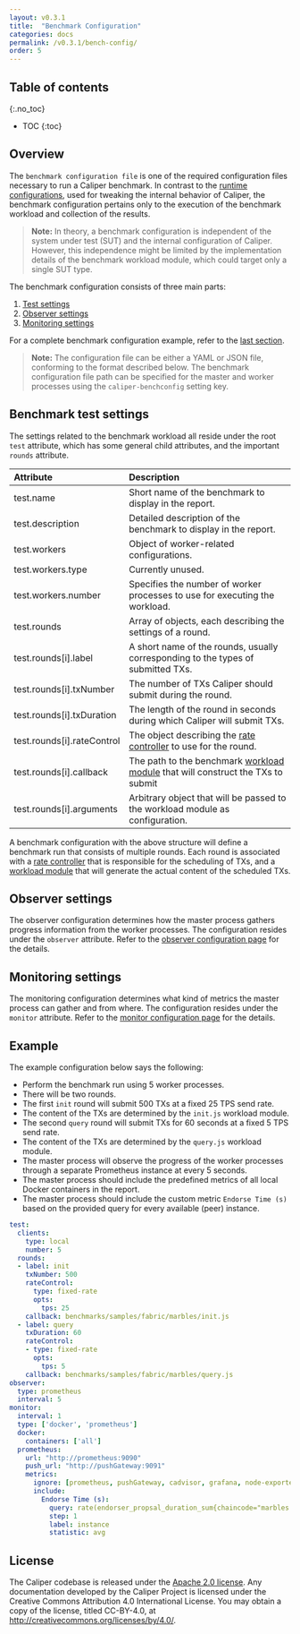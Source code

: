 ```yaml
---
layout: v0.3.1
title:  "Benchmark Configuration"
categories: docs
permalink: /v0.3.1/bench-config/
order: 5
---
```


## Table of contents
{:.no_toc}

- TOC
{:toc}

## Overview

The `benchmark configuration file` is one of the required configuration files necessary to run a Caliper benchmark. In contrast to the [runtime configurations](./Runtime_Configuration.md), used for tweaking the internal behavior of Caliper, the benchmark configuration pertains only to the execution of the benchmark workload and collection of the results.

> __Note:__ In theory, a benchmark configuration is independent of the system under test (SUT) and the internal configuration of Caliper. However, this independence might be limited by the implementation details of the benchmark workload module, which could target only a single SUT type.

The benchmark configuration consists of three main parts:
1. [Test settings](#benchmark-test-settings)
2. [Observer settings](#observer-settings)
3. [Monitoring settings](#monitoring-settings)

For a complete benchmark configuration example, refer to the [last section](#example).

> __Note:__ The configuration file can be either a YAML or JSON file, conforming to the format described below. The benchmark configuration file path can be specified for the master and worker processes using the `caliper-benchconfig` setting key. 

## Benchmark test settings

The settings related to the benchmark workload all reside under the root `test` attribute, which has some general child attributes, and the important `rounds` attribute.

| Attribute | Description |
|:----------|:------------|
| test.name | Short name of the benchmark to display in the report. |
| test.description | Detailed description of the benchmark to display in the report. |
| test.workers | Object of worker-related configurations. |
| test.workers.type | Currently unused. |
| test.workers.number | Specifies the number of worker processes to use for executing the workload. |
| test.rounds | Array of objects, each describing the settings of a round. |
| test.rounds[i].label | A short name of the rounds, usually corresponding to the types of submitted TXs. |
| test.rounds[i].txNumber | The number of TXs Caliper should submit during the round. |
| test.rounds[i].txDuration | The length of the round in seconds during which Caliper will submit TXs. |
| test.rounds[i].rateControl | The object describing the [rate controller](./Rate_Controllers.md) to use for the round. |
| test.rounds[i].callback | The path to the benchmark [workload module](./Workload_Module.md) that will construct the TXs to submit |
| test.rounds[i].arguments | Arbitrary object that will be passed to the workload module as configuration. |

A benchmark configuration with the above structure will define a benchmark run that consists of multiple rounds. Each round is associated with a [rate controller](./Rate_Controllers.md) that is responsible for the scheduling of TXs, and a [workload module](./Workload_Module.md) that will generate the actual content of the scheduled TXs. 

## Observer settings

The observer configuration determines how the master process gathers progress information from the worker processes. The configuration resides under the `observer` attribute. Refer to the [observer configuration page](./MonitorsAndObservers.md#observers) for the details.

## Monitoring settings

The monitoring configuration determines what kind of metrics the master process can gather and from where. The configuration resides under the `monitor` attribute. Refer to the [monitor configuration page](./MonitorsAndObservers.md#monitors) for the details.

## Example

The example configuration below says the following:
* Perform the benchmark run using 5 worker processes.
* There will be two rounds.
* The first `init` round will submit 500 TXs at a fixed 25 TPS send rate.
* The content of the TXs are determined by the `init.js` workload module.
* The second `query` round will submit TXs for 60 seconds at a fixed 5 TPS send rate.
* The content of the TXs are determined by the `query.js` workload module.
* The master process will observe the progress of the worker processes through a separate Prometheus instance at every 5 seconds.
* The master process should include the predefined metrics of all local Docker containers in the report.
* The master process should include the custom metric `Endorse Time (s)` based on the provided query for every available (peer) instance.

```yaml
test:
  clients:
    type: local
    number: 5
  rounds:
  - label: init
    txNumber: 500
    rateControl:
      type: fixed-rate
      opts:
        tps: 25
    callback: benchmarks/samples/fabric/marbles/init.js
  - label: query
    txDuration: 60
    rateControl:
    - type: fixed-rate
      opts:
        tps: 5
    callback: benchmarks/samples/fabric/marbles/query.js
observer:
  type: prometheus
  interval: 5
monitor:
  interval: 1
  type: ['docker', 'prometheus']
  docker:
    containers: ['all']
  prometheus:
    url: "http://prometheus:9090"
    push_url: "http://pushGateway:9091"
    metrics:
      ignore: [prometheus, pushGateway, cadvisor, grafana, node-exporter]
      include:
        Endorse Time (s):
          query: rate(endorser_propsal_duration_sum{chaincode="marbles:v0"}[5m])/rate(endorser_propsal_duration_count{chaincode="marbles:v0"}[5m])
          step: 1
          label: instance
          statistic: avg
```

## License
The Caliper codebase is released under the [Apache 2.0 license](./LICENSE.md). Any documentation developed by the Caliper Project is licensed under the Creative Commons Attribution 4.0 International License. You may obtain a copy of the license, titled CC-BY-4.0, at http://creativecommons.org/licenses/by/4.0/.